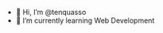 - 👋 Hi, I’m @tenquasso
- 🌱 I’m currently learning Web Development

<!---
tenquasso/tenquasso is a ✨ special ✨ repository because its `README.md` (this file) appears on your GitHub profile.
You can click the Preview link to take a look at your changes.
--->
